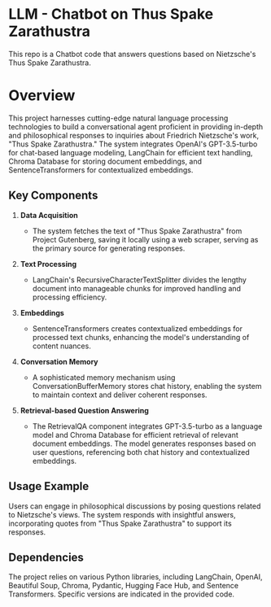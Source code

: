 # LLM - Chatbot on Thus Spake Zarathustra

This repo is a Chatbot code that answers questions based on Nietzsche's Thus Spake Zarathustra.

<response>

# Overview

This project harnesses cutting-edge natural language processing technologies to build a conversational agent proficient in providing in-depth and philosophical responses to inquiries about Friedrich Nietzsche's work, "Thus Spake Zarathustra." The system integrates OpenAI's GPT-3.5-turbo for chat-based language modeling, LangChain for efficient text handling, Chroma Database for storing document embeddings, and SentenceTransformers for contextualized embeddings.

## Key Components

1. **Data Acquisition**
   - The system fetches the text of "Thus Spake Zarathustra" from Project Gutenberg, saving it locally using a web scraper, serving as the primary source for generating responses.

2. **Text Processing**
   - LangChain's RecursiveCharacterTextSplitter divides the lengthy document into manageable chunks for improved handling and processing efficiency.

3. **Embeddings**
   - SentenceTransformers creates contextualized embeddings for processed text chunks, enhancing the model's understanding of content nuances.

4. **Conversation Memory**
   - A sophisticated memory mechanism using ConversationBufferMemory stores chat history, enabling the system to maintain context and deliver coherent responses.

5. **Retrieval-based Question Answering**
   - The RetrievalQA component integrates GPT-3.5-turbo as a language model and Chroma Database for efficient retrieval of relevant document embeddings. The model generates responses based on user questions, referencing both chat history and contextualized embeddings.

## Usage Example

Users can engage in philosophical discussions by posing questions related to Nietzsche's views. The system responds with insightful answers, incorporating quotes from "Thus Spake Zarathustra" to support its responses.

## Dependencies

The project relies on various Python libraries, including LangChain, OpenAI, Beautiful Soup, Chroma, Pydantic, Hugging Face Hub, and Sentence Transformers. Specific versions are indicated in the provided code.
